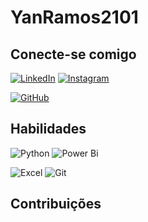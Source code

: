 # YanRamos2101

## Conecte-se comigo
[![LinkedIn](https://img.shields.io/badge/LinkedIn-0077B5?style=for-the-badge&logo=linkedin&logoColor=white)](https://www.linkedin.com/in/yan-ramos-a77547267?utm_source=share&utm_campaign=share_via&utm_content=profile&utm_medium=android_app)
[![Instagram](https://img.shields.io/badge/-Instagram-%23E4405F?style=for-the-badge&logo=instagram&logoColor=white)](https://www.instagram.com/ramosyn_?igsh=MTFiOWxsaXo4djJrcA==)

[![GitHub](https://img.shields.io/badge/GitHub-100000?style=for-the-badge&logo=github&logoColor=white)](https://github.com/YanRamos2101)

## Habilidades
![Python](https://img.shields.io/badge/python-3670A0?style=for-the-badge&logo=python&logoColor=ffdd54)
![Power Bi](https://img.shields.io/badge/Power_BI-000?style=for-the-badge&logo=powerbi&logoColor=yellow)

![Excel](https://img.shields.io/badge/Excel-1c7a27?style=for-the-badge&logo=microsoft-excel)
![Git](https://img.shields.io/badge/GIT-F05639?style=for-the-badge&logo=git&logoColor=black)

## Contribuições